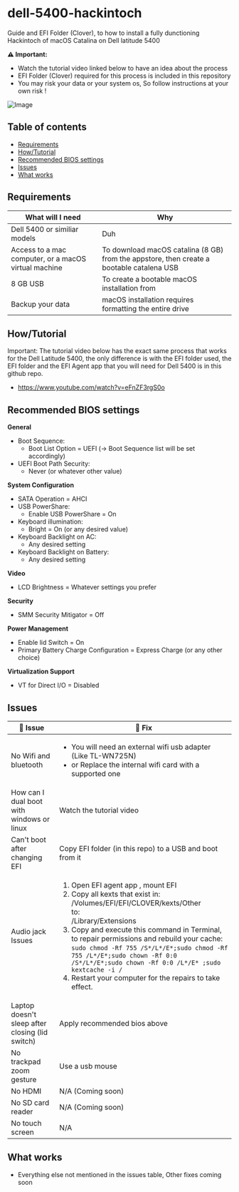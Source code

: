 # dell-5400-hackintoch

Guide and EFI Folder (Clover), to how to install a fully dunctioning Hackintoch of macOS Catalina on Dell latitude 5400

**:warning: Important:**
- Watch the tutorial video linked below to have an idea about the process
- EFI Folder (Clover) required for this process is included in this repository
- You may risk your data or your system os, So follow instructions at your own risk !

![Image](https://i.imgur.com/OtSV3bk.png)

## Table of contents

- [Requirements](#requirements)
- [How/Tutorial](#howtutorial)
- [Recommended BIOS settings](#recommended-bios-settings)
- [Issues](#issues)
- [What works](#what-works)

## Requirements

What will I need | Why
------------ | -------------
Dell 5400 or similiar models | Duh
Access to a mac computer, or a macOS virtual machine | To download macOS catalina (8 GB) from the appstore, then create a bootable catalena USB
8 GB USB | To create a bootable macOS installation from
Backup your data | macOS installation requires formatting the entire drive

## How/Tutorial

Important: The tutorial video below has the exact same process that works for the Dell Latitude 5400, the only difference is with the EFI folder used, the EFI folder and the EFI Agent app that you will need for Dell 5400 is in this github repo.

- https://www.youtube.com/watch?v=eFnZF3rgS0o

## Recommended BIOS settings

**General**
- Boot Sequence:
    - Boot List Option = UEFI (-> Boot Sequence list will be set accordingly) 
- UEFI Boot Path Security:
    - Never (or whatever other value)

**System Configuration**
- SATA Operation = AHCI
- USB PowerShare:
    - Enable USB PowerShare = On 
- Keyboard illumination:
    - Bright = On (or any desired value) 
- Keyboard Backlight on AC:
    - Any desired setting 
- Keyboard Backlight on Battery:
    - Any desired setting

**Video**
- LCD Brightness = Whatever settings you prefer

**Security**
- SMM Security Mitigator = Off

**Power Management**
- Enable lid Switch = On
- Primary Battery Charge Configuration = Express Charge (or any other choice) 

**Virtualization Support**
- VT for Direct I/O = Disabled 


## Issues

:construction: Issue | :wrench: Fix
------------ | -------------
No Wifi and bluetooth | <ul><li>You will need an external wifi usb adapter (Like TL-WN725N)</li><li>or Replace the internal wifi card with a supported one</li></ul>
How can I dual boot with windows or linux | Watch the tutorial video
Can't boot after changing EFI | Copy EFI folder (in this repo) to a USB and boot from it
Audio jack Issues | <ol><li>Open EFI agent app , mount EFI</li><li>Copy all kexts that exist in: <br/>/Volumes/EFI/EFI/CLOVER/kexts/Other<br/>to:<br/>/Library/Extensions</li><li> Copy and execute this command in Terminal, to repair permissions and rebuild your cache:<br/>``` sudo chmod -Rf 755 /S*/L*/E*;sudo chmod -Rf 755 /L*/E*;sudo chown -Rf 0:0 /S*/L*/E*;sudo chown -Rf 0:0 /L*/E* ;sudo kextcache -i /  ```<br/> </li>  <li>Restart your computer for the repairs to take effect.</li></ol>
Laptop doesn't sleep after closing (lid switch) | Apply recommended bios above
No trackpad zoom​ gesture | Use a usb mouse
No HDMI | N/A (Coming soon)
No SD card reader | N/A (Coming soon)
No touch screen | N/A

## What works

- Everything else not mentioned in the issues table, Other fixes coming soon
